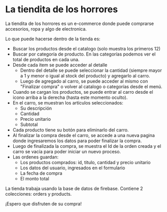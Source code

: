 # La tiendita de los horrores

La tiendita de los horrores es un e-commerce donde puede comprarse accesorios, ropa y algo de electronica.

Lo que puede hacerse dentro de la tienda es:

- Buscar los productos desde el catalogo (solo muestra los primeros 12)
- Buscar por categoría de producto. En las categorías podemos ver el total de productos en cada una.
- Desde cada item se puede acceder al detalle
    - Dentro del detalle se puede seleccionar la cantidad (siempre mayor a 1 y menor o igual al stock del producto) y agregarlo al carro.
    - Luego de agregado al carro, se puede acceder al mismo con "Finalizar compra" o volver al catalogo o categorías desde el menú.
- Cuando se cargan los productos, se puede entrar al carro desde el icono arriba a la derecha (hasta este momento oculto).
- En el carro, se muestran los artículos seleccionados:
    - Su descripción
    - Cantidad
    - Precio unitario
    - Subtotal
- Cada producto tiene su botón para eliminarlo del carro.
- Al finalizar la compra desde el carro, se accede a una nueva pagina donde ingresaremos los datos para poder finalizar la compra.
- Luego de finalizada la compra, se muestra el Id de la orden creada y el carro se vacía para poder iniciar un nuevo proceso.
- Las ordenes guardan:
    - Los productos comprados: id, titulo, cantidad y precio unitario
    - Los datos del usuario, ingresados en el formulario
    - La fecha de compra
    - El monto total

La tienda trabaja usando la base de datos de firebase.
Contiene 2 colecciones: orders y products.

¡Espero que disfruten de su compra!